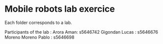 # Mobile robots lab exercice

Each folder corresponds to a lab. 

Participants of the lab : 
Arora Aman: s5646742
Gigondan Lucas : s5646676
Moreno Moreno Pablo : s5646698

